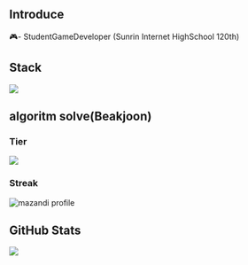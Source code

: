 ## Introduce
🎮- StudentGameDeveloper (Sunrin Internet HighSchool 120th)

## Stack
<img src="https://skillicons.dev/icons?i=unity,cs,cpp,c,python" />

## algoritm solve(Beakjoon)
### Tier
<a href="https://solved.ac/tarkwonu" target="_blank"><img src="https://github-readme-solvedac.hyp3rflow.vercel.app/api/?handle=TarkWonu"></a>
### Streak
![mazandi profile](http://mazandi.herokuapp.com/api?handle=tarkwonu&theme=warm)

## GitHub Stats
![](https://github-readme-stats.vercel.app/api?username=TarkWonu&include_all_commits=true&show_icons=true&theme=cobalt)


